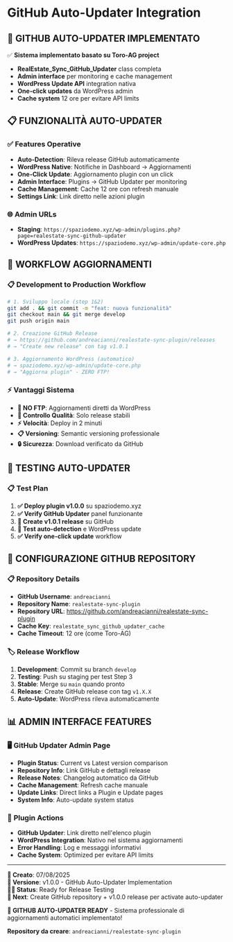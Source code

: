 # GitHub Auto-Updater Integration

## 🚀 GITHUB AUTO-UPDATER IMPLEMENTATO

✅ **Sistema implementato basato su Toro-AG project**
- **RealEstate_Sync_GitHub_Updater** class completa
- **Admin interface** per monitoring e cache management
- **WordPress Update API** integration nativa
- **One-click updates** da WordPress admin
- **Cache system** 12 ore per evitare API limits

## 📋 FUNZIONALITÀ AUTO-UPDATER

### ✅ **Features Operative**
- **Auto-Detection**: Rileva release GitHub automaticamente
- **WordPress Native**: Notifiche in Dashboard → Aggiornamenti
- **One-Click Update**: Aggiornamento plugin con un click
- **Admin Interface**: Plugins → GitHub Updater per monitoring
- **Cache Management**: Cache 12 ore con refresh manuale
- **Settings Link**: Link diretto nelle azioni plugin

### 🌐 **Admin URLs**
- **Staging**: `https://spaziodemo.xyz/wp-admin/plugins.php?page=realestate-sync-github-updater`
- **WordPress Updates**: `https://spaziodemo.xyz/wp-admin/update-core.php`

## 🔄 **WORKFLOW AGGIORNAMENTI**

### 📋 **Development to Production Workflow**
```bash
# 1. Sviluppo locale (step 1&2)
git add . && git commit -m "feat: nuova funzionalità"
git checkout main && git merge develop
git push origin main

# 2. Creazione GitHub Release
# → https://github.com/andreacianni/realestate-sync-plugin/releases
# → "Create new release" con tag v1.0.1

# 3. Aggiornamento WordPress (automatico)
# → spaziodemo.xyz/wp-admin/update-core.php
# → "Aggiorna plugin" - ZERO FTP!
```

### ⚡ **Vantaggi Sistema**
- **🚫 NO FTP**: Aggiornamenti diretti da WordPress
- **🎯 Controllo Qualità**: Solo release stabili
- **⚡ Velocità**: Deploy in 2 minuti
- **📋 Versioning**: Semantic versioning professionale
- **🔒 Sicurezza**: Download verificato da GitHub

## 🧪 **TESTING AUTO-UPDATER**

### 📋 **Test Plan**
1. **✅ Deploy plugin v1.0.0** su spaziodemo.xyz
2. **✅ Verify GitHub Updater** panel funzionante
3. **🔧 Create v1.0.1 release** su GitHub
4. **🧪 Test auto-detection** e WordPress update
5. **✅ Verify one-click update** workflow

## 🔧 **CONFIGURAZIONE GITHUB REPOSITORY**

### 📋 **Repository Details**
- **GitHub Username**: `andreacianni`
- **Repository Name**: `realestate-sync-plugin`
- **Repository URL**: https://github.com/andreacianni/realestate-sync-plugin
- **Cache Key**: `realestate_sync_github_updater_cache`
- **Cache Timeout**: 12 ore (come Toro-AG)

### 🏷️ **Release Workflow**
1. **Development**: Commit su branch `develop`
2. **Testing**: Push su staging per test Step 3
3. **Stable**: Merge su `main` quando pronto
4. **Release**: Create GitHub release con tag `v1.X.X`
5. **Auto-Update**: WordPress rileva automaticamente

## 📊 **ADMIN INTERFACE FEATURES**

### 🖥️ **GitHub Updater Admin Page**
- **Plugin Status**: Current vs Latest version comparison
- **Repository Info**: Link GitHub e dettagli release
- **Release Notes**: Changelog automatico da GitHub
- **Cache Management**: Refresh cache manuale
- **Update Links**: Direct links a Plugin e Update pages
- **System Info**: Auto-update system status

### 🔧 **Plugin Actions**
- **GitHub Updater**: Link diretto nell'elenco plugin
- **WordPress Integration**: Nativo nel sistema aggiornamenti
- **Error Handling**: Log e messaggi informativi
- **Cache System**: Optimized per evitare API limits

---

**📅 Creato**: 07/08/2025  
**🔄 Versione**: v1.0.0 - GitHub Auto-Updater Implementation  
**👨‍💻 Status**: Ready for Release Testing  
**🎯 Next**: Create GitHub repository + v1.0.0 release per activate auto-updater

**🎉 GITHUB AUTO-UPDATER READY** - Sistema professionale di aggiornamenti automatici implementato!

**Repository da creare**: `andreacianni/realestate-sync-plugin`
